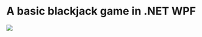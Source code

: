 # A basic blackjack game in .NET WPF
![](https://img.shields.io/badge/Status-Work%20in%20progress-red)
